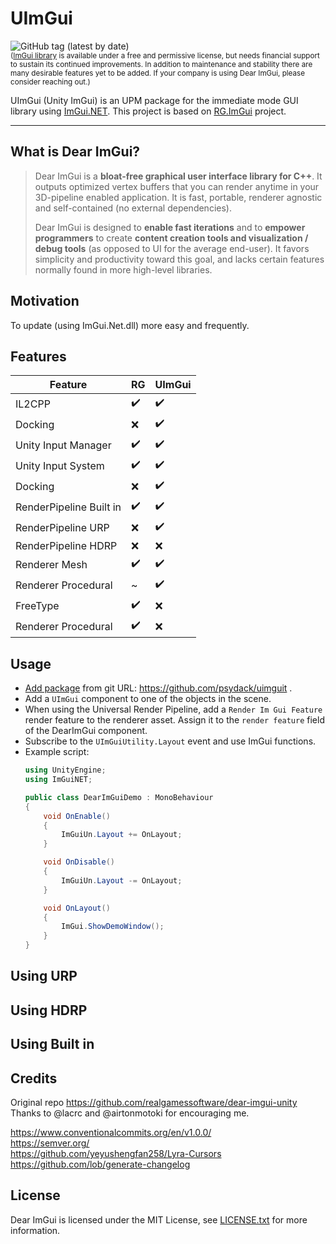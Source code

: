 # UImGui
![GitHub tag (latest by date)](https://img.shields.io/github/v/tag/ocornut/imgui?style=flat-square)  
<sub>([ImGui library](https://github.com/ocornut/imgui) is available under a free and permissive license, but needs financial support to sustain its continued improvements. In addition to maintenance and stability there are many desirable features yet to be added. If your company is using Dear ImGui, please consider reaching out.)</sub>

UImGui (Unity ImGui) is an UPM package for the immediate mode GUI library using [ImGui.NET](https://github.com/mellinoe/ImGui.NET).
This project is based on [RG.ImGui](https://github.com/realgamessoftware/dear-imgui-unity) project. 

----

## What is Dear ImGui?

> Dear ImGui is a **bloat-free graphical user interface library for C++**. It outputs optimized vertex buffers that you can render anytime in your 3D-pipeline enabled application. It is fast, portable, renderer agnostic and self-contained (no external dependencies).
> 
> Dear ImGui is designed to **enable fast iterations** and to **empower programmers** to create **content creation tools and visualization / debug tools** (as opposed to UI for the average end-user). It favors simplicity and productivity toward this goal, and lacks certain features normally found in more high-level libraries.


## Motivation

To update (using ImGui.Net.dll) more easy and frequently.

## Features

| Feature                   |         RG         |      UImGui        | 
| -----------------         | ------------------ | ------------------ |
| IL2CPP                    | :heavy_check_mark: | :heavy_check_mark: |
| Docking                   | :x:                | :heavy_check_mark: |
| Unity Input Manager       | :heavy_check_mark: | :heavy_check_mark: |
| Unity Input System        | :heavy_check_mark: | :heavy_check_mark: |
| Docking                   | :x:                | :heavy_check_mark: |
| RenderPipeline Built in   | :heavy_check_mark: | :heavy_check_mark: |
| RenderPipeline URP        | :x:                | :heavy_check_mark: |
| RenderPipeline HDRP       | :x:                | :x:                |
| Renderer Mesh             | :heavy_check_mark: | :heavy_check_mark: |
| Renderer Procedural       |          ~         | :heavy_check_mark: |
| FreeType                  | :heavy_check_mark: | :x:                |
| Renderer Procedural       | :heavy_check_mark: | :x:                |

Usage
-------
- [Add package](https://docs.unity3d.com/Manual/upm-ui-giturl.html) from git URL: https://github.com/psydack/uimguit .
- Add a `UImGui` component to one of the objects in the scene.
- When using the Universal Render Pipeline, add a `Render Im Gui Feature` render feature to the renderer asset. Assign it to the `render feature` field of the DearImGui component.
- Subscribe to the `UImGuiUtility.Layout` event and use ImGui functions.
- Example script:  
  ```cs
  using UnityEngine;
  using ImGuiNET;

  public class DearImGuiDemo : MonoBehaviour
  {
      void OnEnable()
      {
          ImGuiUn.Layout += OnLayout;
      }

      void OnDisable()
      {
          ImGuiUn.Layout -= OnLayout;
      }

      void OnLayout()
      {
          ImGui.ShowDemoWindow();
      }
  }
  ```

Using URP
-------

Using HDRP
-------

Using Built in
-------



Credits
-------

Original repo https://github.com/realgamessoftware/dear-imgui-unity  
Thanks to @lacrc and @airtonmotoki for encouraging me.

https://www.conventionalcommits.org/en/v1.0.0/  
https://semver.org/  
https://github.com/yeyushengfan258/Lyra-Cursors  
https://github.com/lob/generate-changelog  

License
-------

Dear ImGui is licensed under the MIT License, see [LICENSE.txt](https://github.com/ocornut/imgui/blob/master/LICENSE.txt) for more information.
